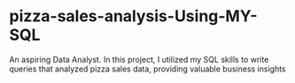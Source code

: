 # pizza-sales-analysis-Using-MY-SQL
An aspiring Data Analyst. In this project, I utilized my SQL skills to write queries that analyzed pizza sales data, providing valuable business insights 
